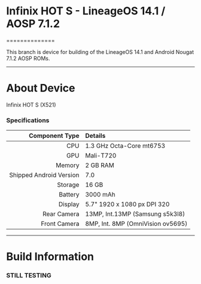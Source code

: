 # Infinix HOT S - LineageOS 14.1 / AOSP 7.1.2
==============

This branch is device for building of the LineageOS 14.1 and Android Nougat 7.1.2 AOSP ROMs.

---

# About Device

Infinix HOT S (X521)

### Specifications

Component Type | Details
-------:|:-------------------------
CPU     | 1.3 GHz Octa-Core mt6753
GPU     | Mali-T720
Memory  | 2 GB RAM
Shipped Android Version | 7.0
Storage | 16 GB
Battery | 3000 mAh
Display | 5.7" 1920 x 1080 px DPI 320
Rear Camera | 13MP, Int.13MP (Samsung s5k3l8)
Front Camera | 8MP, Int. 8MP (OmniVision ov5695)

---

# Build Information

### STILL TESTING
